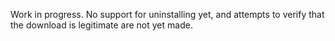 Work in progress. No support for uninstalling yet, and attempts to verify that the download is legitimate are not yet made.